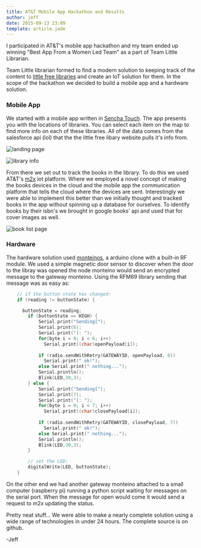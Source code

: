 ```yaml
---
title: AT&T Mobile App Hackathon and Results
author: jeff
date: 2015-09-13 23:09
template: article.jade
---
```


I participated in AT&T's mobile app hackathon and my team ended up winning "Best App From a Women Led Team" as a part of Team Little Librarian.

<span class="more"></span>

Team Little librarian formed to find a modern solution to keeping track of the content to [little free libraries](http://littlefreelibrary.org/) 
and create an IoT solution for them. In the scope of the hackathon we decided to build a mobile app
and a hardware solution.  

### Mobile App

We started with a mobile app written in [Sencha Touch](https://touch.sencha.com).  The app presents
you with the locations of libraries. You can select each item on the map to find more info on each
of these libraries. All of the data comes from the salesforce api (lol) that the the little free libary
website pulls it's info from.  

![landing page](landing.jpg) 

![library info](library.jpg)

From there we set out to track the books in the library. To do this we used AT&T's [m2x](https://m2x.att.com/) iot platform.
Where we employed a novel concept of making the books devices in the cloud and the mobile app the
communication platform that tells the cloud where the devices are sent.  Interestingly we were able
to implement this better than we initially thought and tracked books in the app without spinning up
a database for ourselves.  To identify books by their isbn's we brought in google books' api and
used that for cover images as well.  

![book list page](books.jpg)

### Hardware

The hardware solution used [monteinos](http://lowpowerlab.com/moteino/), a arduino clone with a built-in RF module. We used a simple magnetic door
sensor to discover when the door to the libray was opened the node monteino would send an encrypted
message to the gateway monteino.  Using the RFM69 library sending that message was as easy as:

```c
    // if the button state has changed:
    if (reading != buttonState) {

      buttonState = reading;
        if (buttonState == HIGH) {
            Serial.print("Sending[");
            Serial.print(6);
            Serial.print("]: ");
            for(byte i = 0; i < 6; i++)
              Serial.print((char)openPayload[i]);
          
            if (radio.sendWithRetry(GATEWAYID, openPayload, 6))
              Serial.print(" ok!");
            else Serial.print(" nothing...");
            Serial.println();
            Blink(LED,30,3);
        } else {
            Serial.print("Sending[");
            Serial.print(7);
            Serial.print("]: ");
            for(byte i = 0; i < 7; i++)
              Serial.print((char)closePayload[i]);
          
            if (radio.sendWithRetry(GATEWAYID, closePayload, 7))
              Serial.print(" ok!");
            else Serial.print(" nothing...");
            Serial.println();
            Blink(LED,30,3);
        }

        // set the LED:
        digitalWrite(LED, buttonState);
    }

```

On the other end we had another gateway monteino attached to a small computer (raspberry pi)
running a python script waiting for messages on the serial port.  When the message for open would
come it would send a request to m2x updating the status.  


Pretty neat stuff... We were able to make a nearly complete solution using a wide range of
technologies in under 24 hours.  The complete source is on github. 

-Jeff


